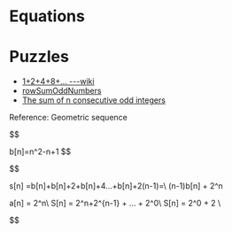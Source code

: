 # Equations

# Puzzles
- [1+2+4+8+... ---wiki](https://en.wikipedia.org/wiki/1_%2B_2_%2B_4_%2B_8_%2B_%E2%8B%AF)
- [rowSumOddNumbers](https://www.codewars.com/kata/55fd2d567d94ac3bc9000064/solutions/javascript)
- [The sum of n consecutive odd integers](https://www.quora.com/What-is-the-sum-of-n-consecutive-odd-integers/answer/Xavier-Dectot)

Reference: Geometric sequence

$$

b[n]=n^2-n+1
$$

$$

s[n] =b[n]+b[n]+2+b[n]+4...+b[n]+2(n-1)=\\
(n-1)b[n] + 2^n

a[n] = 2^n\\
S[n] = 2^n+2^{n-1} + ... + 2^0\\
S[n] = 2^0 + 2
\\


$$
